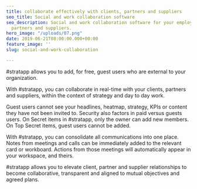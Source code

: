 ```yaml
---
title: collaborate effectively with clients, partners and suppliers
seo_title: Social and work collaboration software
seo_description: Social and work collaboration software for your employees, clients,
  partners and suppliers.
hero_image: "/uploads/07.png"
date: 2019-06-21T08:00:00.000+00:00
feature_image: ''
slug: social-and-work-collaboration

---
```

\#stratapp allows you to add, for free, guest users who are external to your organization.

With #stratapp, you can collaborate in real-time with your clients, partners and suppliers, within the context of strategy and day to day work.

Guest users cannot see your headlines, heatmap, strategy, KPIs or content they have not been invited to.  Security also factors in paid versus guests users.  On Secret items in #stratapp, only the owner can add new members.  On Top Secret items, guest users cannot be added.

With #stratapp, you can consolidate all communications into one place.  Notes from meetings and calls can be immediately added to the relevant card or workboard.  Actions from those meetings will automatically appear in your workspace, and theirs.

\#stratapp allows you to elevate client, partner and supplier relationships to become collaborative, transparent and aligned to mutual objectives and agreed plans.